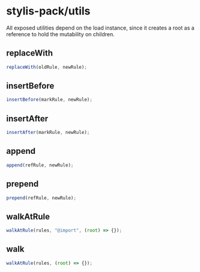 # stylis-pack/utils

All exposed utilities depend on the load instance, since it creates a root as a reference to hold the mutability on children.

## replaceWith

```js
replaceWith(oldRule, newRule);
```

## insertBefore

```js
insertBefore(markRule, newRule);
```

## insertAfter

```js
insertAfter(markRule, newRule);
```

## append

```js
append(refRule, newRule);
```

## prepend

```js
prepend(refRule, newRule);
```

## walkAtRule

```js
walkAtRule(rules, "@import", (root) => {});
```

## walk

```js
walkAtRule(rules, (root) => {});
```
